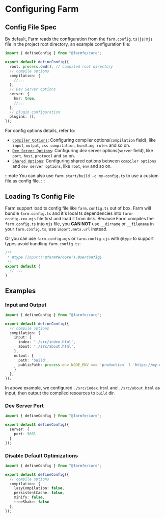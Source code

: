 # Configuring Farm

## Config File Spec
By default, Farm reads the configuration from the `farm.config.ts|js|mjs` file in the project root directory, an example configuration file:

```ts title="farm.config.ts" {5-7}
import { defineConfig } from "@farmfe/core";

export default defineConfig({
  root: process.cwd(), // compiled root directory
  // compile options
  compilation: {
    //...
  },
  // Dev Server options
  server: {
    hmr: true,
    //...
  },
  // plugin configuration
  plugins: [],
});
```

For config options details, refer to:
* [`Compiler Options`](/docs/config/compilation-options): Configuring compiler options(`compilation` field), like `input`, `output`, `css compilation`, `bundling rules` and so on.
* [`Dev Server Options`](/docs/config/dev-server): Configuring dev server options(`server` field), like `port`, `host`, `protocol` and so on.
* [`Shared Options`](/docs/config/shared): Configuring shared options between `compiler options` and `dev server options`, like `root`, `env` and so on.

:::note
You can also use `farm start/build -c my-config.ts` to use a custom file as config file.
:::

## Loading Ts Config File
Farm support load ts config file like `farm.config.ts` out of box. Farm will bundle `farm.config.ts` and it's local ts dependencies into `farm-config.xxx.mjs` file first and load it from disk. Because Farm compiles the `farm.config.ts` into `mjs` file, you **CAN NOT** use `__dirname` or `__filename` in your `farm.config.ts`, use `import.meta.url` instead.

Or you can use `farm.config.mjs` or `farm.config.cjs` with `@type` to support types avoid bundling `farm.config.ts`:

```js title="farm.config.mjs"
/**
 * @type {import('@farmfe/core').UserConfig}
 */
export default {
  // ...
}
```

## Examples
### Input and Output
```ts title="farm.config.ts" {5-7}
import { defineConfig } from "@farmfe/core";

export default defineConfig({
  // compile options
  compilation: {
    input: {
      index: './src/index.html',
      about: './src/about.html',
    },
    output: {
      path: 'build',
      publicPath: process.env.NODE_ENV === 'production' ? 'https://my-cdn.com' : '/'
    }
  },
});
```

In above example, we configured `./src/index.html` and `./src/about.html` as input, then output the compiled resources to `build` dir.

### Dev Server Port

```ts title="farm.config.ts" {5-7}
import { defineConfig } from "@farmfe/core";

export default defineConfig({
  server: {
    port: 9801
  }
});
```

### Disable Default Optimizations
```ts title="farm.config.ts" {5-7}
import { defineConfig } from "@farmfe/core";

export default defineConfig({
  // compile options
  compilation: {
    lazyCompilation: false,
    persistentCache: false,
    minify: false,
    treeShake: false
  },
});
```

